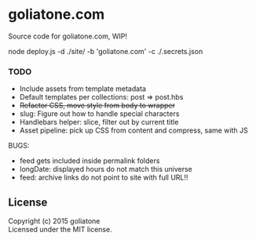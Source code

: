 # goliatone.com

Source code for goliatone.com, WIP!


node deploy.js -d ./site/ -b 'goliatone.com' -c ./.secrets.json

### TODO
- Include assets from template metadata
- Default templates per collections: post => post.hbs
- ~~Refactor CSS, move style from body to wrapper~~
- slug: Figure out how to handle special characters
- Handlebars helper: slice, filter out by current title
- Asset pipeline: pick up CSS from content and compress, same with JS

BUGS:
- feed gets included inside permalink folders
- longDate: displayed hours do not match this universe
- feed: archive links do not point to site with full URL!!

## License
Copyright (c) 2015 goliatone  
Licensed under the MIT license.
